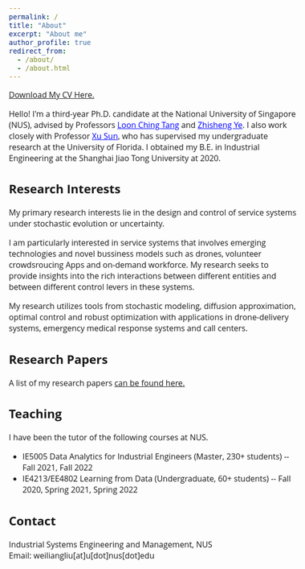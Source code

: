 ```yaml
---
permalink: /
title: "About"
excerpt: "About me"
author_profile: true
redirect_from: 
  - /about/
  - /about.html
---  
```


<style>
@import url('https://fonts.googleapis.com/css2?family=Open+Sans&display=swap');
</style>
<!-- <body style="font-family: sans-serif; font-size: 9pt;"> -->
<body style="font-family: Open Sans; font-style: light; font-size: 12pt;">
<!-- <body> -->

<!-- <h2 style="margin-top: 1em;">Info</h2>  
<p style="margin-top: 1em;">
  Ph.D. Candidate  <br>
  Dept. of Industrial Systems Engineering and Management  <br>
  National University of Singapore (NUS) <br>
  Email: weiliangliu[at]u[dot]nus.edu <br>
</p>-->

<p>  <a href="http://weiliangliu-nus.github.io/files/WeiliangLiu_Academic_CV.pdf" target="_blank">Download My CV Here.</a>
</p>


<!-- <h2>About Me</h2>-->

<p>
Hello! I'm a third-year Ph.D. candidate at the National University of Singapore (NUS), advised by Professors <a href="https://cde.nus.edu.sg/isem/staff/tang-loon-ching/" target="_blank" style="color: rgb(0, 0, 255);">Loon Ching Tang</a> and <a href="https://cde.nus.edu.sg/isem/staff/ye-zhisheng/" target="_blank" style="color: rgb(0, 0, 255)">Zhisheng Ye</a>. I also work closely with Professor <a href="https://www.ise.ufl.edu/sun/" target="_blank" style="color: rgb(0, 0, 255);">Xu Sun</a>, who has supervised my undergraduate research at the University of Florida.
I obtained my B.E. in Industrial Engineering at the Shanghai Jiao Tong University at 2020.
</p>

<h2>Research Interests</h2>
<p>
My primary research interests lie in the design and control of service systems under stochastic evolution or uncertainty. </p>

<p>
I am particularly interested in service systems that involves emerging technologies and novel bussiness models such as drones, volunteer crowdsroucing Apps and on-demand workforce.
My research seeks to provide insights into the rich interactions between different entities and between different control levers in these systems.
</p>

<p>
My research utilizes tools from stochastic modeling, diffusion approximation, optimal control and robust optimization with applications in drone-delivery systems, emergency medical response systems and call centers.</p>


<h2>Research Papers</h2>
<p style="margin-top: 1em;">
A list of my research papers <a href="https://weiliangliu-nus.github.io/research/" target="_blank">can be found here.</a>
</p>

<h2>Teaching</h2>
<p style="margin-top: 1em;">
I have been the tutor of the following courses at NUS.
<ul>
	<li>IE5005 Data Analytics for Industrial Engineers (Master, 230+ students) -- Fall 2021, Fall 2022</li>
  <li> IE4213/EE4802 Learning from Data (Undergraduate, 60+ students) -- Fall 2020, Spring 2021, Spring 2022</li>
</ul>
</p>


<h2>Contact</h2>
<p style="margin-top: 1em;">
Industrial Systems Engineering and Management, NUS <br>
<!--Engineering Drive 2, Block E1A, #06-25, Singapore, 117576 <br>-->
Email: weiliangliu[at]u[dot]nus[dot]edu <br>
</p>
</body>